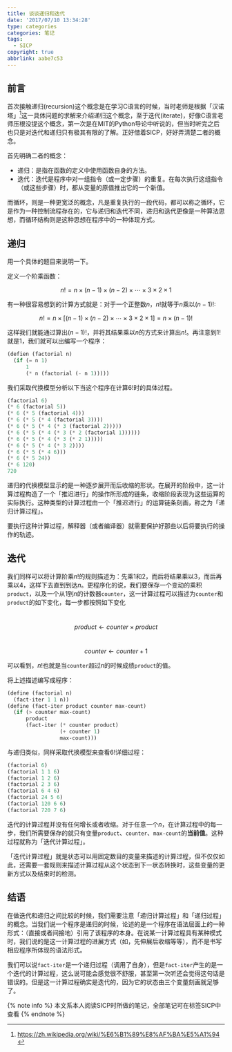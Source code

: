 ```yaml
---
title: 谈谈递归和迭代
date: '2017/07/10 13:34:28'
type: categories
categories: 笔记
tags:
  - SICP
copyright: true
abbrlink: aabe7c53
---
```


## 前言

首次接触递归(recursion)这个概念是在学习C语言的时候，当时老师是根据「汉诺塔」[^1]这一具体问题的求解来介绍递归这个概念，至于迭代(iterate)，好像C语言老师压根没提这个概念，第一次是在MIT的Python导论中听说的，但当时听完之后也只是对迭代和递归只有极其有限的了解。正好借着SICP，好好弄清楚二者的概念。

首先明确二者的概念：

- 递归：是指在函数的定义中使用函数自身的方法。
- 迭代：迭代是程序中对一组指令（或一定步骤）的重复。在每次执行这组指令（或这些步骤）时，都从变量的原值推出它的一个新值。

而循环，则是一种更宽泛的概念，凡是重复执行的一段代码，都可以称之循环，它是作为一种控制流程存在的，它与递归和迭代不同，递归和迭代更像是一种算法思想，而循环结构则是这种思想在程序中的一种体现方式。

[^1]: https://zh.wikipedia.org/wiki/%E6%B1%89%E8%AF%BA%E5%A1%94

## 递归

用一个具体的题目来说明一下。

定义一个阶乘函数：

$$n!=n\times(n-1)\times(n-2)\times\cdots\times3\times2\times1$$

有一种很容易想到的计算方式就是：对于一个正整数$n$，$n!$就等于$n$乘以$(n-1)!$:

$$n!=n\times[(n-1)\times(n-2)\times\cdots\times3\times2\times1]=n\times(n-1)!$$

这样我们就能通过算出$(n-1)!$，并将其结果乘以$n$的方式来计算出$n!$。再注意到$1!$就是$1$，我们就可以出编写一个程序：

```lisp
(defien (factorial n)
  (if (= n 1)
      1
      (* n (factorial (- n 1)))))
```

我们采取代换模型分析以下当这个程序在计算$6!$时的具体过程。

```lisp
(factorial 6)
(* 6 (factorial 5))
(* 6 (* 5 (factorial 4)))
(* 6 (* 5 (* 4 (factorial 3))))
(* 6 (* 5 (* 4 (* 3 (factorial 2)))))
(* 6 (* 5 (* 4 (* 3 (* 2 (factorial 1))))))
(* 6 (* 5 (* 4 (* 3 (* 2 1)))))
(* 6 (* 5 (* 4 (* 3 2))))
(* 6 (* 5 (* 4 6)))
(* 6 (* 5 24))
(* 6 120)
720
```

递归的代换模型显示的是一种逐步展开而后收缩的形状。在展开的阶段中，这一计算过程构造了一个「推迟进行」的操作所形成的链条，收缩阶段表现为这些运算的实际执行。这种类型的计算过程由一个「推迟进行」的运算链条刻画，称之为「递归计算过程」。

要执行这种计算过程，解释器（或者编译器）就需要保护好那些以后将要执行的操作的轨迹。

## 迭代

我们同样可以将计算阶乘$n!$的规则描述为：先乘$1$和$2$，而后将结果乘以$3$，而后再乘以$4$，这样下去直到到达$n$。更程序化的说，我们要保存一个变动的乘积`product`，以及一个从$1$到$n$的计数器`counter`，这一计算过程可以描述为`counter`和`product`的如下变化，每一步都按照如下变化

​     $$product \longleftarrow counter\times product$$

​     $$counter \longleftarrow counter+1$$

可以看到，$n!$也就是当`counter`超过$n$的时候成绩`product`的值。

将上述描述编写成程序：

```lisp
(define (factorial n)
  (fact-iter 1 1 n))
(define (fact-iter product counter max-count)
  (if (> counter max-count)
      product
      (fact-iter (* counter product)
                 (+ counter 1)
                 max-count)))
```

与递归类似，同样采取代换模型来查看$6!$详细过程：

```lisp
(factorial 6)
(factorial 1 1 6)
(factorial 1 2 6)
(factorial 2 3 6)
(factorial 6 4 6)
(factorial 24 5 6)
(factorial 120 6 6)
(factorial 720 7 6)
```

迭代的计算过程并没有任何增长或者收缩。对于任意一个$n$，在计算过程中的每一步，我们所需要保存的就只有变量`product`、`counter`、`max-count`的**当前值**。这种过程就称为「迭代计算过程」。

「迭代计算过程」就是状态可以用固定数目的变量来描述的计算过程，但不仅仅如此，还需要一套规则来描述计算过程从这个状态到下一状态转换时，这些变量的更新方式以及结束时的检测。

## 结语

在做迭代和递归之间比较的时候，我们需要注意「递归计算过程」和「递归过程」的概念。当我们说一个程序是递归的时候，论述的是一个程序在语法层面上的一种形式：（直接或者间接地）引用了该程序的本身。在说某一计算过程具有某种模式时，我们说的是这一计算过程的进展方式（如，先伸展后收缩等等），而不是书写相应程序所体现的语法形式。

我们可以说`fact-iter`是一个递归过程（调用了自身），但是`fact-iter`产生的是一个迭代的计算过程，这么说可能会感觉很不舒服，甚至第一次听还会觉得这句话是错误的。但是这一计算过程确实是迭代的，因为它的状态由三个变量刻画就足够了。

{% note info %} 本文系本人阅读SICP时所做的笔记，全部笔记可在标签SICP中查看 {% endnote %}